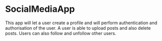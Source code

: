 # SocialMediaApp

This app will let a user create a profile and will perform authentication and authorisation of the user. 
A user is able to upload posts and also delete posts. 
Users can also follow and unfollow other users.

